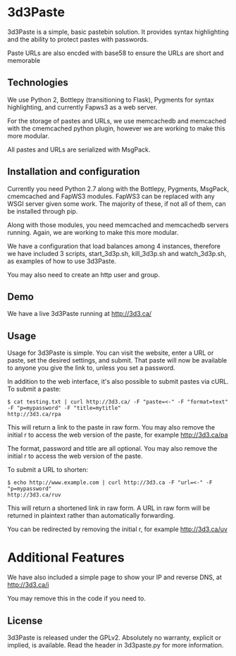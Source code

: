 # 3d3Paste
3d3Paste is a simple, basic pastebin solution. It provides syntax highlighting and the ability to protect pastes with passwords.

Paste URLs are also encded with base58 to ensure the URLs are short and memorable

## Technologies
We use Python 2, Bottlepy (transitioning to Flask), Pygments for syntax highlighting, and currently Fapws3 as a web server.

For the storage of pastes and URLs, we use memcachedb and memcached with the cmemcached python plugin, however we are working to make this more modular.

All pastes and URLs are serialized with MsgPack.

## Installation and configuration
Currently you need Python 2.7 along with the Bottlepy, Pygments, MsgPack, cmemcached and FapWS3 modules. FapWS3 can be replaced with any WSGI server given some work. The majority of these, if not all of them, can be installed through pip.

Along with those modules, you need memcached and memcachedb servers running. Again, we are working to make this more modular.

We have a configuration that load balances among 4 instances, therefore we have included 3 scripts, start_3d3p.sh, kill_3d3p.sh and watch_3d3p.sh, as examples of how to use 3d3Paste.

You may also need to create an http user and group.

## Demo
We have a live 3d3Paste running at http://3d3.ca/

## Usage
Usage for 3d3Paste is simple. You can visit the website, enter a URL or paste, set the desired settings, and submit. That paste will now be available to anyone you give the link to, unless you set a password.

In addition to the web interface, it's also possible to submit pastes via cURL. To submit a paste:

    $ cat testing.txt | curl http://3d3.ca/ -F "paste=<-" -F "format=text" -F "p=mypassword" -F "title=mytitle"
    http://3d3.ca/rpa

This will return a link to the paste in raw form. You may also remove the initial r to access the web version of the paste, for example http://3d3.ca/pa

The format, password and title are all optional. You may also remove the initial r to access the web version of the paste.

To submit a URL to shorten:

    $ echo http://www.example.com | curl http://3d3.ca -F "url=<-" -F "p=mypassword"
    http://3d3.ca/ruv

This will return a shortened link in raw form. A URL in raw form will be returned in plaintext rather than automatically forwarding.

You can be redirected by removing the initial r, for example http://3d3.ca/uv

# Additional Features
We have also included a simple page to show your IP and reverse DNS, at http://3d3.ca/i

You may remove this in the code if you need to.

## License
3d3Paste is released under the GPLv2. Absolutely no warranty, explicit or implied, is available. Read the header in 3d3paste.py for more information.
